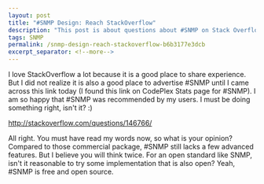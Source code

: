 ```yaml
---
layout: post
title: "#SNMP Design: Reach StackOverflow"
description: "This post is about questions about #SNMP on Stack Overflow site."
tags: SNMP
permalink: /snmp-design-reach-stackoverflow-b6b3177e3dcb
excerpt_separator: <!--more-->
---
```

I love StackOverflow a lot because it is a good place to share experience. But I did not realize it is also a good place to advertise #SNMP until I came across this link today (I found this link on CodePlex Stats page for #SNMP). I am so happy that #SNMP was recommended by my users. I must be doing something right, isn't it? :)

http://stackoverflow.com/questions/146766/

All right. You must have read my words now, so what is your opinion? Compared to those commercial package, #SNMP still lacks a few advanced features. But I believe you will think twice. For an open standard like SNMP, isn't it reasonable to try some implementation that is also open? Yeah, #SNMP is free and open source.
<!--more-->

